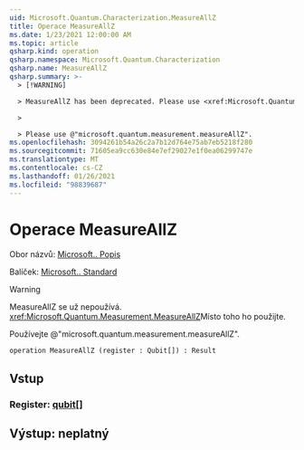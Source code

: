 ```yaml
---
uid: Microsoft.Quantum.Characterization.MeasureAllZ
title: Operace MeasureAllZ
ms.date: 1/23/2021 12:00:00 AM
ms.topic: article
qsharp.kind: operation
qsharp.namespace: Microsoft.Quantum.Characterization
qsharp.name: MeasureAllZ
qsharp.summary: >-
  > [!WARNING]

  > MeasureAllZ has been deprecated. Please use <xref:Microsoft.Quantum.Measurement.MeasureAllZ> instead.

  >

  > Please use @"microsoft.quantum.measurement.measureAllZ".
ms.openlocfilehash: 3094261b54a26c2a7b12d764e75ab7eb5218f280
ms.sourcegitcommit: 71605ea9cc630e84e7ef29027e1f0ea06299747e
ms.translationtype: MT
ms.contentlocale: cs-CZ
ms.lasthandoff: 01/26/2021
ms.locfileid: "98839687"
---
```

# <a name="measureallz-operation"></a>Operace MeasureAllZ

Obor názvů: [Microsoft.. Popis](xref:Microsoft.Quantum.Characterization)

Balíček: [Microsoft.. Standard](https://nuget.org/packages/Microsoft.Quantum.Standard)


> [!WARNING]
> MeasureAllZ se už nepoužívá. <xref:Microsoft.Quantum.Measurement.MeasureAllZ>Místo toho ho použijte.
>
> Používejte @"microsoft.quantum.measurement.measureAllZ".



```qsharp
operation MeasureAllZ (register : Qubit[]) : Result
```


## <a name="input"></a>Vstup

### <a name="register--qubit"></a>Register: [qubit](xref:microsoft.quantum.lang-ref.qubit)[]





## <a name="output--__invalidresult__"></a>Výstup: __neplatný <Result>__

